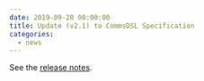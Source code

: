 ```yaml
---
date: 2019-09-20 00:00:00 
title: Update (v2.1) to CommsDSL Specification
categories:
  - news
---
```

See the [release notes](https://github.com/commschamp/CommsDSL-Specification/releases/tag/v2.1).


